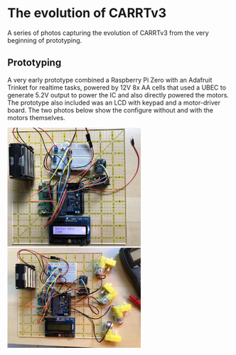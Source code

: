 # The evolution of CARRTv3 

A series of photos capturing the evolution of CARRTv3 from the very beginning of prototyping.

## Prototyping ##

A very early prototype combined a Raspberry Pi Zero with an Adafruit Trinket for realtime tasks, powered by 12V 8x AA cells that used a UBEC to generate 5.2V output to power the IC and also directly powered the motors.  The prototype also included was an LCD with keypad and a motor-driver board.  The two photos below show the configure without and with the motors themselves.

[<img src="https://github.com/igormiktor/CARRTv3/blob/main/images/2019-06-02%20Carrt3%20Prototyping.jpg" width="300" alt="Early prototype: RPi Zero, Adafruit Trinket, 9DOF sensor, LCD + keypad, motor board" />]("https://github.com/igormiktor/CARRTv3/blob/main/images/2019-06-02%20Carrt3%20Prototyping.jpg")  [<img src="https://github.com/igormiktor/CARRTv3/blob/main/images/2019-08-24%20Carrt3%20Prototyping.jpg" width="300" alt="Early prototype: RPi Zero, Adafruit Trinket, 9DOF sensor, LCD + keypad, motor board, and motors" />]("https://github.com/igormiktor/CARRTv3/blob/main/images/2019-08-24%20Carrt3%20Prototyping.jpg)